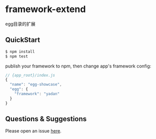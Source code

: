 # framework-extend

egg目录的扩展

## QuickStart

```bash
$ npm install
$ npm test
```

publish your framework to npm, then change app's framework config:

```js
// {app_root}/index.js
{
  "name": "egg-showcase",
  "egg": {
    "framework": "yadan"
  }
}
```

## Questions & Suggestions

Please open an issue [here](https://github.com/eggjs/egg/issues).

